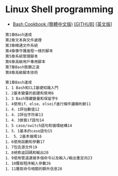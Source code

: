 # Linux Shell programming

- [Bash Cookbook (簡體中文版)](https://www.tenlong.com.tw/products/9787115527011) [[GITHUB]](https://github.com/PacktPublishing/Bash-Cookbook) [[英文版]](https://www.packtpub.com/product/bash-cookbook/9781788629362)
```
第1章Bash速成
第2章文本與文件處理
第3章精通文件系統
第4章像守護進程一樣的腳本
第5章系統管理腳本
第6章高級用戶專用腳本
第7章Bash致勝之道
第8章高級腳本技術
```

```
第1章Bash速成
1．1 Bash和CLI基礎知識入門
1．2基本變量的創建和使用6
1．3 Bash隱藏變量和保留字9
1．4使用if、else、elseif進行條件邏輯判斷11
1．4．1評估數值12
1．4．2評估字符串13
1．4．3嵌套if語句14
1．5 case/switch語句和循環結構14
1．5．1基本的case語句15
1． 5．2基本循環16
1．6使用函數和參數17
1．7包含源文件19
1．8檢索返回碼和輸出20
1．9使用管道連接多個命令以及輸入/輸出重定向23
1．10獲取程序輸入參數26
1．11獲取命令相關的額外信息28
```
